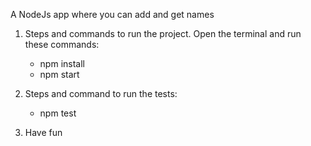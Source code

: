 A NodeJs app where you can add and get names

1. Steps and commands to run the project. Open the terminal and run these commands:
    - npm install
    - npm start

2. Steps and command to run the tests:
   - npm test

3. Have fun